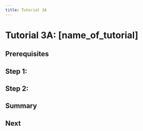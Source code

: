 ```yaml
---
title: Tutorial 3A
---
```


# Tutorial 3A: [name_of_tutorial]

## Prerequisites

## Step 1: 

## Step 2: 

## Summary 

## Next 
